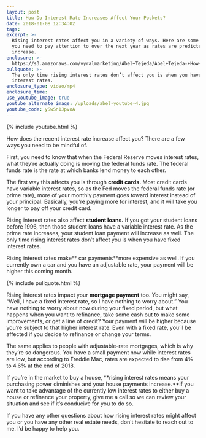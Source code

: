 ```yaml
---
layout: post
title: How Do Interest Rate Increases Affect Your Pockets?
date: 2018-01-08 12:34:02
tags:
excerpt: >-
  Rising interest rates affect you in a variety of ways. Here are some things
  you need to pay attention to over the next year as rates are predicted to
  increase.
enclosure: >-
  https://s3.amazonaws.com/vyralmarketing/Abel+Tejeda/Abel+Tejeda-+How+Do+Interest+Rate+Increases+Affect+Your+Pockets%253F.mp4
pullquote: >-
  The only time rising interest rates don’t affect you is when you have fixed
  interest rates.
enclosure_type: video/mp4
enclosure_time:
use_youtube_image: true
youtube_alternate_image: /uploads/abel-youtube-4.jpg
youtube_code: ySwSn1JpvoA
---
```



{% include youtube.html %}

How does the recent interest rate increase affect you? There are a few ways you need to be mindful of.

First, you need to know that when the Federal Reserve moves interest rates, what they’re actually doing is moving the federal funds rate. The federal funds rate is the rate at which banks lend money to each other.

The first way this affects you is through **credit cards.** Most credit cards have variable interest rates, so as the Fed moves the federal funds rate (or prime rate), more of your monthly payment goes toward interest instead of your principal. Basically, you’re paying more for interest, and it will take you longer to pay off your credit card.

Rising interest rates also affect **student loans.** If you got your student loans before 1996, then those student loans have a variable interest rate. As the prime rate increases, your student loan payment will increase as well. The only time rising interest rates don’t affect you is when you have fixed interest rates.

Rising interest rates make\*\* car payments\*\*more expensive as well. If you currently own a car and you have an adjustable rate, your payment will be higher this coming month.

{% include pullquote.html %}

Rising interest rates impact your **mortgage payment** too. You might say, “Well, I have a fixed interest rate, so I have nothing to worry about.” You have nothing to worry about now during your fixed period, but what happens when you want to refinance, take some cash out to make some improvements, or get a line of credit? Your payment will be higher because you’re subject to that higher interest rate. Even with a fixed rate, you’ll be affected if you decide to refinance or change your terms.

The same applies to people with adjustable-rate mortgages, which is why they’re so dangerous. You have a small payment now while interest rates are low, but according to Freddie Mac, rates are expected to rise from 4% to 4.6% at the end of 2018.

If you’re in the market to buy a house, **rising interest rates means your purchasing power diminishes and your house payments increase.**If you want to take advantage of the currently low interest rates to either buy a house or refinance your property, give me a call so we can review your situation and see if it’s conducive for you to do so.

If you have any other questions about how rising interest rates might affect you or you have any other real estate needs, don’t hesitate to reach out to me. I’d be happy to help you.